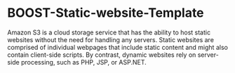 # BOOST-Static-website-Template
Amazon S3 is a cloud storage service that has the ability to host static websites without the need for handling any servers. Static websites are comprised of individual webpages that include static content and might also contain client-side scripts. By contrast, dynamic websites rely on server-side processing, such as PHP, JSP, or ASP.NET.
